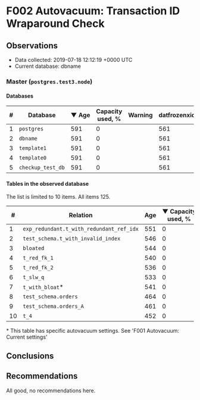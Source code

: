# F002 Autovacuum: Transaction ID Wraparound Check #

## Observations ##
- Data collected: 2019-07-18 12:12:19 +0000 UTC
- Current database: dbname




### Master (`postgres.test3.node`) ###


#### Databases ####


| \# | Database | &#9660;&nbsp;Age | Capacity used, % | Warning | datfrozenxid |
|--|--------|-----|------------------|---------|--------------|
| 1 |`postgres`|591 |0 |  |561 |
| 2 |`dbname`|591 |0 |  |561 |
| 3 |`template1`|591 |0 |  |561 |
| 4 |`template0`|591 |0 |  |561 |
| 5 |`checkup_test_db`|591 |0 |  |561 |


#### Tables in the observed database ####
The list is limited to 10 items. All items 125.

| \# | Relation | Age | &#9660;&nbsp;Capacity used, % | Warning |rel_relfrozenxid | toast_relfrozenxid |
|---|-------|-----|------------------|---------|-----------------|--------------------|
| 1 |`exp_redundant.t_with_redundant_ref_idx` |551 |0 |  |601 |0 |
| 2 |`test_schema.t_with_invalid_index` |546 |0 |  |606 |0 |
| 3 |`bloated` |544 |0 |  |608 |0 |
| 4 |`t_red_fk_1` |540 |0 |  |612 |0 |
| 5 |`t_red_fk_2` |536 |0 |  |616 |0 |
| 6 |`t_slw_q` |533 |0 |  |619 |0 |
| 7 |`t_with_bloat`\* |541 |0 |  |611 |0 |
| 8 |`test_schema.orders` |464 |0 |  |688 |0 |
| 9 |`test_schema.orders_A` |461 |0 |  |691 |0 |
| 10 |`t_4` |452 |0 |  |700 |0 |


\* This table has specific autovacuum settings. See 'F001 Autovacuum: Current settings'


## Conclusions ##
 


## Recommendations ##
  All good, no recommendations here.
 

